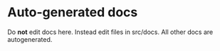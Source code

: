 # Auto-generated docs

Do **not** edit docs here. Instead edit files in src/docs. All other docs are autogenerated.
